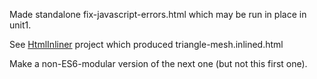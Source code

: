 Made standalone fix-javascript-errors.html which may be run in place in unit1.

See [HtmlInliner](https://github.com/pflagerd/HtmlInliner) project which produced triangle-mesh.inlined.html

Make a non-ES6-modular version of the next one (but not this first one).